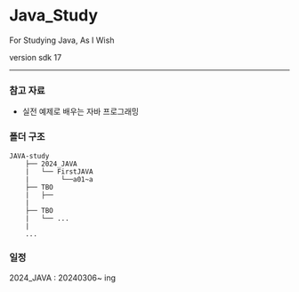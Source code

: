 # Java_Study
 For Studying Java, As I Wish
 
 version sdk 17 

---

### 참고 자료

- 실전 예제로 배우는 자바 프로그래밍

### 폴더 구조

```
JAVA-study
    ├── 2024_JAVA
    |   └── FirstJAVA
    |        └──a01~a 
    ├── TBO
    |   ├── 
    |
    ├── TBO
    |   └── ...
    |
    ...
```
    
### 일정

2024_JAVA : 20240306~ ing


